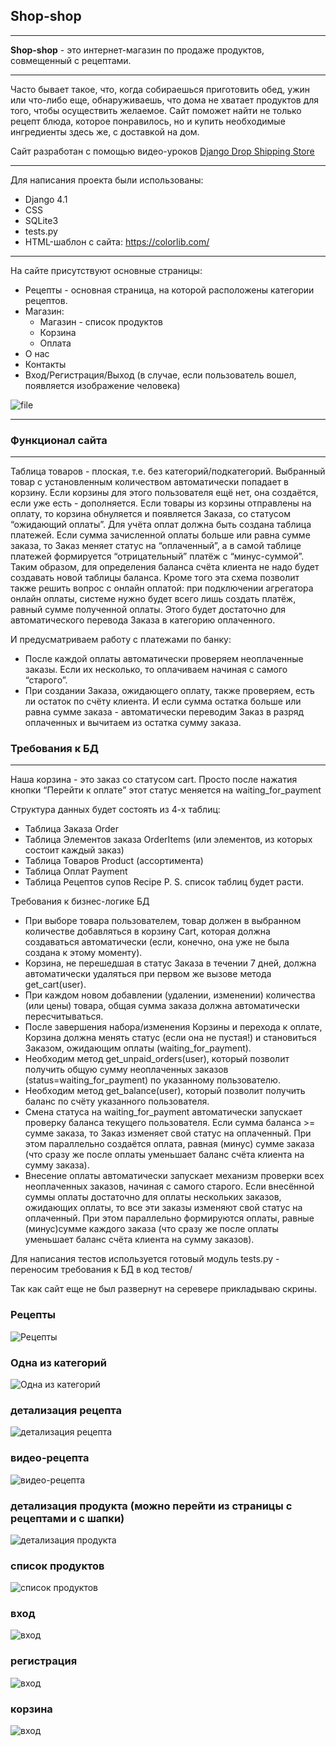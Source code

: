 ## Shop-shop
______

<b>Shop-shop</b> - это интернет-магазин по продаже продуктов, совмещенный с рецептами.
____
Часто бывает такое, что, когда собираешься приготовить обед, ужин или что-либо еще, обнаруживаешь, что дома не хватает продуктов для того, чтобы осуществить желаемое. Сайт поможет найти не только рецепт блюда, которое понравилось, но и купить необходимые ингредиенты здесь же, с доставкой на дом.

Сайт разработан с помощью видео-уроков [Django Drop Shipping Store](https://www.youtube.com/playlist?list=PLz8SX0iNPyAIlXZYQT0oafz_ZxNCYjDGd)
_____

Для написания проекта были использованы:

- Django 4.1
- CSS
- SQLite3
- tests.py
- HTML-шаблон с сайта: https://colorlib.com/
____

На сайте присутствуют основные страницы: 

- Рецепты - основная страница, на которой расположены категории рецептов.
- Магазин:
    - Магазин - список продуктов
    - Корзина
    - Оплата
- О нас
- Контакты
- Вход/Регистрация/Выход (в случае, если пользователь вошел, появляется изображение человека)

![file](https://github.com/EkaterinaToporkova/shop_shop/blob/main/header.jpg)
_____________

### Функционал сайта
____

Таблица товаров - плоская, т.е. без категорий/подкатегорий.
Выбранный товар с установленным количеством автоматически попадает в корзину. Если корзины для этого пользователя ещё нет, она создаётся, если уже есть - дополняется.
Если товары из корзины отправлены на оплату, то корзина обнуляется и появляется Заказа, со статусом “ожидающий оплаты”.
Для учёта оплат должна быть создана таблица платежей. Если сумма зачисленной оплаты больше или равна сумме заказа, то Заказ меняет статус на “оплаченный”, а в самой таблице платежей формируется “отрицательный” платёж с “минус-суммой”. Таким образом, для определения баланса счёта клиента не надо будет создавать новой таблицы баланса. Кроме того эта схема позволит также решить вопрос с онлайн оплатой: при подключении агрегатора онлайн оплаты, системе нужно будет всего лишь создать платёж, равный сумме полученной оплаты. Этого будет достаточно для автоматического перевода Заказа в категорию оплаченного.

И предусматриваем работу с платежами по банку:
- После каждой оплаты автоматически проверяем неоплаченные заказы. Если их несколько, то оплачиваем начиная с самого “старого”.
- При создании Заказа, ожидающего оплату, также проверяем, есть ли остаток по счёту клиента. И если сумма остатка больше или равна сумме заказа - автоматически переводим Заказ в разряд оплаченных и вычитаем из остатка сумму заказа.


### Требования к БД
_____

Наша корзина - это заказ со статусом cart. Просто после нажатия кнопки “Перейти к оплате” этот статус меняется на waiting_for_payment

Структура данных будет состоять из 4-х таблиц:

- Таблица Заказа Order
- Таблица Элементов заказа OrderItems (или элементов, из которых состоит каждый заказ)
- Таблица Товаров Product (ассортимента)
- Таблица Оплат Payment
- Таблица Рецептов супов Recipe
P. S. список таблиц будет расти.

Требования к бизнес-логике БД

- При выборе товара пользователем, товар должен в выбранном количестве добавляться в корзину Cart, которая должна создаваться автоматически (если, конечно, она уже не была создана к этому моменту).
- Корзина, не перешедшая в статус Заказа в течении 7 дней, должна автоматически удаляться при первом же вызове метода get_cart(user).
- При каждом новом добавлении (удалении, изменении) количества (или цены) товара, общая сумма заказа должна автоматически пересчитываться.
- После завершения набора/изменения Корзины и перехода к оплате, Корзина должна менять статус (если она не пустая!) и становиться Заказом, ожидающим оплаты (waiting_for_payment).
- Необходим метод get_unpaid_orders(user), который позволит получить общую сумму неоплаченных заказов (status=waiting_for_payment) по указанному пользователю.
- Необходим метод get_balance(user), который позволит получить баланс по счёту указанного пользователя.
- Смена статуса на waiting_for_payment автоматически запускает проверку баланса текущего пользователя. Если сумма баланса >= сумме заказа, то Заказ изменяет свой статус на оплаченный. При этом параллельно создаётся оплата, равная (минус) сумме заказа (что сразу же после оплаты уменьшает баланс счёта клиента на сумму заказа).
- Внесение оплаты автоматически запускает механизм проверки всех неоплаченных заказов, начиная с самого старого. Если внесённой суммы оплаты достаточно для оплаты нескольких заказов, ожидающих оплаты, то все эти заказы изменяют свой статус на оплаченный. При этом параллельно формируются оплаты, равные (минус)сумме каждого заказа (что сразу же после оплаты уменьшает баланс счёта клиента на сумму заказов).

Для написания тестов используется готовый модуль tests.py - переносим требования к БД в код тестов/


Так как сайт еще не был развернут на серевере прикладываю скрины.

### Рецепты
![Рецепты](https://github.com/EkaterinaToporkova/shop_shop/blob/main/photo_2022-12-08_10-35-53.jpg)

### Одна из категорий
![Одна из категорий](https://github.com/EkaterinaToporkova/shop_shop/blob/main/photo_2022-12-08_10-36-51.jpg)

### детализация рецепта
![детализация рецепта](https://github.com/EkaterinaToporkova/shop_shop/blob/main/photo_2022-12-08_10-37-01.jpg)

### видео-рецепта
![видео-рецепта](https://github.com/EkaterinaToporkova/shop_shop/blob/main/%D0%B2%D0%B8%D0%B4%D0%B5%D0%BE.jpg)

### детализация продукта (можно перейти из страницы с рецептами и с шапки)
![детализация продукта](https://github.com/EkaterinaToporkova/shop_shop/blob/main/photo_2022-12-08_10-38-36.jpg)

### список продуктов
![список продуктов](https://github.com/EkaterinaToporkova/shop_shop/blob/main/photo_2022-12-08_10-39-21.jpg)

### вход
![вход](https://github.com/EkaterinaToporkova/shop_shop/blob/main/photo_2022-12-08_10-41-15.jpg)

### регистрация
![вход](https://github.com/EkaterinaToporkova/shop_shop/blob/main/photo_2022-12-08_10-41-48.jpg)

### корзина
![вход](https://github.com/EkaterinaToporkova/shop_shop/blob/main/cart.jpg)
